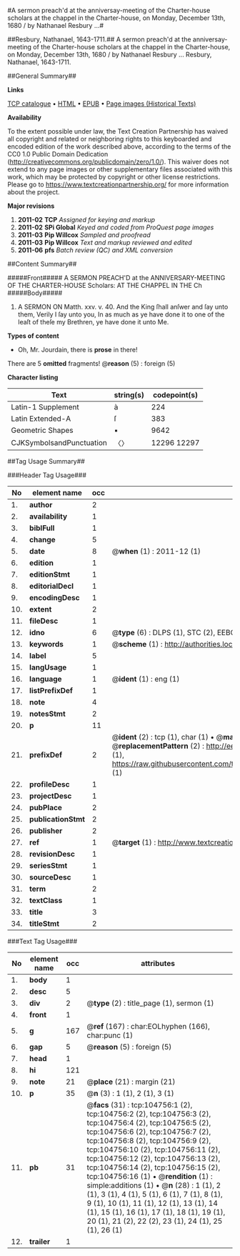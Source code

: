 #A sermon preach'd at the anniversay-meeting of the Charter-house scholars at the chappel in the Charter-house, on Monday, December 13th, 1680 / by Nathanael Resbury ...#

##Resbury, Nathanael, 1643-1711.##
A sermon preach'd at the anniversay-meeting of the Charter-house scholars at the chappel in the Charter-house, on Monday, December 13th, 1680 / by Nathanael Resbury ...
Resbury, Nathanael, 1643-1711.

##General Summary##

**Links**

[TCP catalogue](http://www.ota.ox.ac.uk/tcp/)  • 
[HTML](http://tei.it.ox.ac.uk/tcp/Texts-HTML/free/A57/A57060.html)  • 
[EPUB](http://tei.it.ox.ac.uk/tcp/Texts-EPUB/free/A57/A57060.epub) • 
[Page images (Historical Texts)](https://historicaltexts.jisc.ac.uk/eebo-16015149e)

**Availability**

To the extent possible under law, the Text Creation Partnership has waived all copyright and related or neighboring rights to this keyboarded and encoded edition of the work described above, according to the terms of the CC0 1.0 Public Domain Dedication (http://creativecommons.org/publicdomain/zero/1.0/). This waiver does not extend to any page images or other supplementary files associated with this work, which may be protected by copyright or other license restrictions. Please go to https://www.textcreationpartnership.org/ for more information about the project.

**Major revisions**

1. __2011-02__ __TCP__ *Assigned for keying and markup*
1. __2011-02__ __SPi Global__ *Keyed and coded from ProQuest page images*
1. __2011-03__ __Pip Willcox__ *Sampled and proofread*
1. __2011-03__ __Pip Willcox__ *Text and markup reviewed and edited*
1. __2011-06__ __pfs__ *Batch review (QC) and XML conversion*

##Content Summary##

#####Front#####
A SERMON PREACH'D at the ANNIVERSARY-MEETING OF THE CHARTER-HOUSE Scholars: AT THE CHAPPEL IN THE Ch
#####Body#####

1. A SERMON ON Matth. xxv. v. 40. And the King ſhall anſwer and ſay unto them, Verily I ſay unto you, In as much as ye have done it to one of the leaſt of theſe my Brethren, ye have done it unto Me.

**Types of content**

  * Oh, Mr. Jourdain, there is **prose** in there!

There are 5 **omitted** fragments! 
 @__reason__ (5) : foreign (5)

**Character listing**


|Text|string(s)|codepoint(s)|
|---|---|---|
|Latin-1 Supplement|à|224|
|Latin Extended-A|ſ|383|
|Geometric Shapes|▪|9642|
|CJKSymbolsandPunctuation|〈〉|12296 12297|

##Tag Usage Summary##

###Header Tag Usage###

|No|element name|occ|attributes|
|---|---|---|---|
|1.|__author__|2||
|2.|__availability__|1||
|3.|__biblFull__|1||
|4.|__change__|5||
|5.|__date__|8| @__when__ (1) : 2011-12 (1)|
|6.|__edition__|1||
|7.|__editionStmt__|1||
|8.|__editorialDecl__|1||
|9.|__encodingDesc__|1||
|10.|__extent__|2||
|11.|__fileDesc__|1||
|12.|__idno__|6| @__type__ (6) : DLPS (1), STC (2), EEBO-CITATION (1), OCLC (1), VID (1)|
|13.|__keywords__|1| @__scheme__ (1) : http://authorities.loc.gov/ (1)|
|14.|__label__|5||
|15.|__langUsage__|1||
|16.|__language__|1| @__ident__ (1) : eng (1)|
|17.|__listPrefixDef__|1||
|18.|__note__|4||
|19.|__notesStmt__|2||
|20.|__p__|11||
|21.|__prefixDef__|2| @__ident__ (2) : tcp (1), char (1)  •  @__matchPattern__ (2) : ([0-9\-]+):([0-9IVX]+) (1), (.+) (1)  •  @__replacementPattern__ (2) : http://eebo.chadwyck.com/downloadtiff?vid=$1&page=$2 (1), https://raw.githubusercontent.com/textcreationpartnership/Texts/master/tcpchars.xml#$1 (1)|
|22.|__profileDesc__|1||
|23.|__projectDesc__|1||
|24.|__pubPlace__|2||
|25.|__publicationStmt__|2||
|26.|__publisher__|2||
|27.|__ref__|1| @__target__ (1) : http://www.textcreationpartnership.org/docs/. (1)|
|28.|__revisionDesc__|1||
|29.|__seriesStmt__|1||
|30.|__sourceDesc__|1||
|31.|__term__|2||
|32.|__textClass__|1||
|33.|__title__|3||
|34.|__titleStmt__|2||


###Text Tag Usage###

|No|element name|occ|attributes|
|---|---|---|---|
|1.|__body__|1||
|2.|__desc__|5||
|3.|__div__|2| @__type__ (2) : title_page (1), sermon (1)|
|4.|__front__|1||
|5.|__g__|167| @__ref__ (167) : char:EOLhyphen (166), char:punc (1)|
|6.|__gap__|5| @__reason__ (5) : foreign (5)|
|7.|__head__|1||
|8.|__hi__|121||
|9.|__note__|21| @__place__ (21) : margin (21)|
|10.|__p__|35| @__n__ (3) : 1 (1), 2 (1), 3 (1)|
|11.|__pb__|31| @__facs__ (31) : tcp:104756:1 (2), tcp:104756:2 (2), tcp:104756:3 (2), tcp:104756:4 (2), tcp:104756:5 (2), tcp:104756:6 (2), tcp:104756:7 (2), tcp:104756:8 (2), tcp:104756:9 (2), tcp:104756:10 (2), tcp:104756:11 (2), tcp:104756:12 (2), tcp:104756:13 (2), tcp:104756:14 (2), tcp:104756:15 (2), tcp:104756:16 (1)  •  @__rendition__ (1) : simple:additions (1)  •  @__n__ (28) : 1 (1), 2 (1), 3 (1), 4 (1), 5 (1), 6 (1), 7 (1), 8 (1), 9 (1), 10 (1), 11 (1), 12 (1), 13 (1), 14 (1), 15 (1), 16 (1), 17 (1), 18 (1), 19 (1), 20 (1), 21 (2), 22 (2), 23 (1), 24 (1), 25 (1), 26 (1)|
|12.|__trailer__|1||
